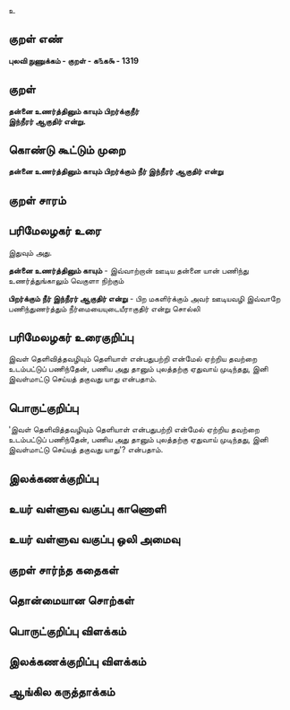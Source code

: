 உ

## குறள் எண் 

**புலவி நுணுக்கம் - குறள் - க௩க௯ - 1319**

## குறள் 

**தன்னை உணர்த்தினும் காயும் பிறர்க்குநீர்  
இந்நீரர் ஆகுதிர் என்று.** 

## கொண்டு கூட்டும் முறை

**தன்னை உணர்த்தினும் காயும் பிறர்க்கும் நீர் இந்நீரர் ஆகுதிர் என்று**

## குறள் சாரம் 


## பரிமேலழகர் உரை

இதுவும் அது. 

**தன்னை உணர்த்தினும் காயும்** - இவ்வாற்றான் ஊடிய தன்னை யான் பணிந்து உணர்த்துங்காலும் வெகுளா நிற்கும் 

**பிறர்க்கும் நீர் இந்நீரர் ஆகுதிர் என்று** - பிற மகளிர்க்கும் அவர் ஊடியவழி இவ்வாறே பணிந்துணர்த்தும் நீர்மையையுடையீராகுதிர் என்று சொல்லி

## பரிமேலழகர் உரைகுறிப்பு   

இவள் தெளிவித்தவழியும் தெளியாள் என்பதுபற்றி என்மேல் ஏற்றிய தவற்றை உடம்பட்டுப் பணிந்தேன், பணிய அது தானும் புலத்தற்கு ஏதுவாய் முடிந்தது, இனி இவள்மாட்டு செய்யத் தகுவது யாது என்பதாம்.

## பொருட்குறிப்பு 

'இவள் தெளிவித்தவழியும் தெளியாள் என்பதுபற்றி என்மேல் ஏற்றிய தவற்றை உடம்பட்டுப் பணிந்தேன், பணிய அது தானும் புலத்தற்கு ஏதுவாய் முடிந்தது, இனி இவள்மாட்டு செய்யத் தகுவது யாது'? என்பதாம்.

## இலக்கணக்குறிப்பு  


## உயர் வள்ளுவ வகுப்பு காணொளி


## உயர் வள்ளுவ வகுப்பு ஒலி அமைவு 

 
## குறள் சார்ந்த கதைகள் 


## தொன்மையான சொற்கள்


## பொருட்குறிப்பு விளக்கம்


## இலக்கணக்குறிப்பு விளக்கம்


## ஆங்கில கருத்தாக்கம் 


